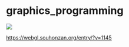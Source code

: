 # graphics_programming

<img src="https://webgl.souhonzan.org/i/entry/1000/1145_001.jpg">

https://webgl.souhonzan.org/entry/?v=1145
